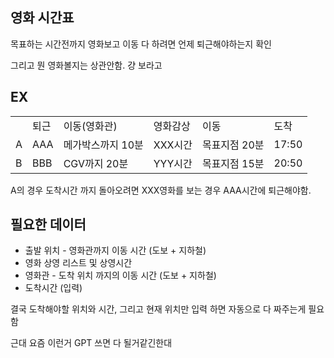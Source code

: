 ## 영화 시간표

목표하는 시간전까지 영화보고 이동 다 하려면 언제 퇴근해야하는지 확인 

그리고 뭔 영화볼지는 상관안함. 걍 보라고

## EX

<table>
  <tr>
    <td>&nbsp;</td>
    <td>퇴근</td>
    <td>이동(영화관)</td>
    <td>영화감상</td>
    <td>이동</td>
    <td>도착</td>
  </tr>
  <tr>
    <td>A</td>
    <td>AAA</td>
    <td>메가박스까지 10분</td>
    <td>XXX시간</td>
    <td>목표지점 20분</td>
    <td>17:50</td>
  </tr>
  <tr>
    <td>B</td>
    <td>BBB</td>
    <td>CGV까지 20분</td>
    <td>YYY시간</td>
    <td>목표지점 15분</td>
    <td>20:50</td>
  </tr>
</table>

A의 경우 도착시간 까지 돌아오려면 XXX영화를 보는 경우 AAA시간에 퇴근해야함.

## 필요한 데이터

- 출발 위치 - 영화관까지 이동 시간 (도보 + 지하철)
- 영화 상영 리스트 및 상영시간
- 영화관 - 도착 위치 까지의 이동 시간 (도보 + 지하철)
- 도착시간 (입력)

결국 도착해야할 위치와 시간, 그리고 현재 위치만 입력 하면 자동으로 다 짜주는게 필요함

근대 요즘 이런거 GPT 쓰면 다 될거같긴한대